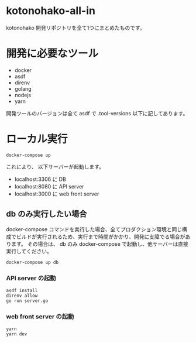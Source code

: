 # kotonohako-all-in
kotonohako 開発リポジトリを全て1つにまとめたものです。

# 開発に必要なツール
- docker
- asdf
- direnv
- golang
- nodejs
- yarn

開発ツールのバージョンは全て asdf で .tool-versions 以下に記してあります。

# ローカル実行
```shell
docker-compose up
```
これにより、 以下サーバーが起動します。
- localhost:3306 に DB 
- localhost:8080 に API server
- localhost:3000 に web front server

## db のみ実行したい場合
docker-compose コマンドを実行した場合、全てプロダクション環境と同じ構成でビルドが実行されるため、実行まで時間がかかり、開発に支障でる場合があります。
その場合は、 db のみ docker-compose で起動し、他サーバーは直接実行してください。

```shell
docker-compose up db
```

### API server の起動
```shell
asdf install
direnv allow
go run server.go
```

### web front server の起動
```shell
yarn
yarn dev
```


